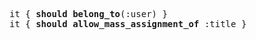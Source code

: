 <pre>
it { <b>should belong_to</b>(:user) }  
it { <b>should allow_mass_assignment_of</b> :title }
</pre>
